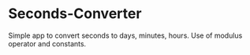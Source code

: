 # Seconds-Converter
Simple app to convert seconds to days, minutes, hours. Use of modulus operator and constants.
